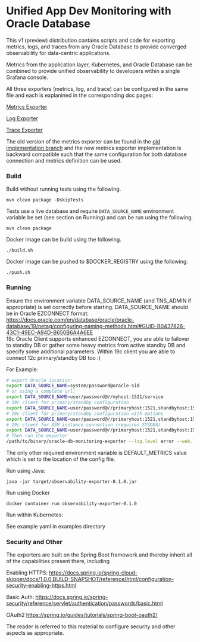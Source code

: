 # Unified App Dev Monitoring with Oracle Database

This v1 (preview) distribution contains scripts and code for exporting metrics, logs, and traces from any Oracle Database to provide converged observability for data-centric applications. 

Metrics from the application layer, Kubernetes, and Oracle Database can be combined to provide unified observability to developers within a single Grafana console. 

All three exporters (metrics, log, and trace) can be configured in the same file and each is explanined in the corresponding doc pages:


[Metrics Exporter][Metrics Exporter]

[Log Exporter][Log Exporter]

[Trace Exporter][Trace Exporter]

The old version of the metrics exporter can be found in the [old implementation branch][old implementation branch] and the new metrics exporter implementation is backward compatible such that the same configuration for both database connection and metrics definition can be used.

### Build

Build without running tests using the following.

`mvn clean package -DskipTests`

Tests use a live database and require `DATA_SOURCE_NAME` environment variable be set (see section on Running) and can be run using the following.

`mvn clean package`

Docker image can be build using the following.

`./build.sh`

Docker image can be pushed to $DOCKER_REGISTRY using the following.

`./push.sh`

### Running

Ensure the environment variable DATA_SOURCE_NAME (and TNS_ADMIN if appropriate) is set correctly before starting.
DATA_SOURCE_NAME should be in Oracle EZCONNECT format:  
<https://docs.oracle.com/en/database/oracle/oracle-database/19/netag/configuring-naming-methods.html#GUID-B0437826-43C1-49EC-A94D-B650B6A4A6EE>  
19c Oracle Client supports enhanced EZCONNECT, you are able to failover to standby DB or gather some heavy metrics from active standby DB and specify some additional parameters. Within 19c client you are able to connect 12c primary/standby DB too :)

For Example:

```bash
# export Oracle location:
export DATA_SOURCE_NAME=system/password@oracle-sid
# or using a complete url:
export DATA_SOURCE_NAME=user/password@//myhost:1521/service
# 19c client for primary/standby configuration
export DATA_SOURCE_NAME=user/password@//primaryhost:1521,standbyhost:1521/service
# 19c client for primary/standby configuration with options
export DATA_SOURCE_NAME=user/password@//primaryhost:1521,standbyhost:1521/service?connect_timeout=5&transport_connect_timeout=3&retry_count=3
# 19c client for ASM instance connection (requires SYSDBA)
export DATA_SOURCE_NAME=user/password@//primaryhost:1521,standbyhost:1521/+ASM?as=sysdba
# Then run the exporter
/path/to/binary/oracle-db-monitoring-exporter --log.level error --web.listen-address 0.0.0.0:9161
```

The only other required environment variable is DEFAULT_METRICS value which is set to the location of the config file.

Run using Java:

`java -jar target/observability-exporter-0.1.0.jar`

Run using Docker

`docker container run observability-exporter-0.1.0`

Run within Kubernetes:

See example yaml in examples directory

### Security and Other

The exporters are built on the Spring Boot framework and thereby inherit all of the capabilities present there, including

Enabling HTTPS: https://docs.spring.io/spring-cloud-skipper/docs/1.0.0.BUILD-SNAPSHOT/reference/html/configuration-security-enabling-https.html

Basic Auth: https://docs.spring.io/spring-security/reference/servlet/authentication/passwords/basic.html

OAuth2 https://spring.io/guides/tutorials/spring-boot-oauth2/

The reader is referred to this material to configure security and other aspects as appropriate.


[Metrics Exporter]: Metrics.md
[Log Exporter]: Logs.md
[Trace Exporter]: Tracing.md
[old implementation branch]: https://github.com/oracle/oracle-db-appdev-monitoring/tree/old-go-implementation